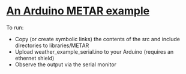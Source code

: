 # <a href="https://www.storage-b.com/c/623">An Arduino METAR example</a>

To run:
* Copy (or create symbolic links) the contents of the src and include directories to libraries/METAR
* Upload weather_example_serial.ino to your Arduino (requires an ethernet shield)
* Observe the output via the serial monitor
